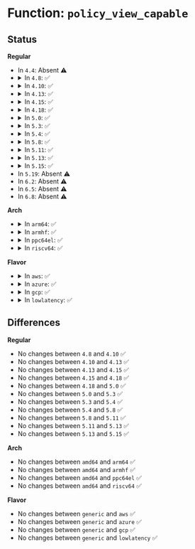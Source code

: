 # Function: <code>policy_view_capable</code>

## Status
<b>Regular</b>
<ul>
<li>
In <code>4.4</code>: Absent ⚠️
</li>
<li>
<details>
<summary>In <code>4.8</code>: ✅</summary>

```c
bool policy_view_capable(struct aa_ns *ns);
```

**Collision:** Unique Global

**Inline:** No

**Transformation:** False

**Instances:**

```
In security/apparmor/policy.c (ffffffff813ba100)
Location: security/apparmor/policy.c:653
Inline: False
Direct callers:
  - security/apparmor/apparmorfs.c:profiles_open
  - security/apparmor/apparmorfs.c:rawdata_open
  - security/apparmor/policy.c:policy_admin_capable
  - security/apparmor/lsm.c:param_get_mode
  - security/apparmor/lsm.c:param_get_audit
  - security/apparmor/lsm.c:param_get_aauint
  - security/apparmor/lsm.c:param_get_aabool
```
**Symbols:**

```
ffffffff813ba100-ffffffff813ba3da: policy_view_capable (STB_GLOBAL)
```
</details>
</li>
<li>
<details>
<summary>In <code>4.10</code>: ✅</summary>

```c
bool policy_view_capable(struct aa_ns *ns);
```

**Collision:** Unique Global

**Inline:** No

**Transformation:** False

**Instances:**

```
In security/apparmor/policy.c (ffffffff813d14c0)
Location: security/apparmor/policy.c:654
Inline: False
Direct callers:
  - security/apparmor/apparmorfs.c:profiles_open
  - security/apparmor/apparmorfs.c:rawdata_open
  - security/apparmor/policy.c:policy_admin_capable
  - security/apparmor/lsm.c:param_get_mode
  - security/apparmor/lsm.c:param_get_audit
  - security/apparmor/lsm.c:param_get_aauint
  - security/apparmor/lsm.c:param_get_aabool
```
**Symbols:**

```
ffffffff813d14c0-ffffffff813d179a: policy_view_capable (STB_GLOBAL)
```
</details>
</li>
<li>
<details>
<summary>In <code>4.13</code>: ✅</summary>

```c
bool policy_view_capable(struct aa_ns *ns);
```

**Collision:** Unique Global

**Inline:** No

**Transformation:** False

**Instances:**

```
In security/apparmor/policy.c (ffffffff813e4460)
Location: security/apparmor/policy.c:639
Inline: False
Direct callers:
  - security/apparmor/apparmorfs.c:profiles_open
  - security/apparmor/apparmorfs.c:rawdata_open
  - security/apparmor/policy.c:policy_admin_capable
  - security/apparmor/lsm.c:param_get_mode
  - security/apparmor/lsm.c:param_get_audit
  - security/apparmor/lsm.c:param_get_aauint
  - security/apparmor/lsm.c:param_get_aabool
```
**Symbols:**

```
ffffffff813e4460-ffffffff813e4600: policy_view_capable (STB_GLOBAL)
```
</details>
</li>
<li>
<details>
<summary>In <code>4.15</code>: ✅</summary>

```c
bool policy_view_capable(struct aa_ns *ns);
```

**Collision:** Unique Global

**Inline:** No

**Transformation:** False

**Instances:**

```
In security/apparmor/policy.c (ffffffff8140b3c0)
Location: security/apparmor/policy.c:640
Inline: False
Direct callers:
  - security/apparmor/apparmorfs.c:profiles_open
  - security/apparmor/apparmorfs.c:rawdata_open
  - security/apparmor/policy.c:policy_admin_capable
  - security/apparmor/lsm.c:param_get_mode
  - security/apparmor/lsm.c:param_get_audit
  - security/apparmor/lsm.c:param_get_aauint
  - security/apparmor/lsm.c:param_get_aabool
```
**Symbols:**

```
ffffffff8140b3c0-ffffffff8140b5a3: policy_view_capable (STB_GLOBAL)
```
</details>
</li>
<li>
<details>
<summary>In <code>4.18</code>: ✅</summary>

```c
bool policy_view_capable(struct aa_ns *ns);
```

**Collision:** Unique Global

**Inline:** No

**Transformation:** False

**Instances:**

```
In security/apparmor/policy.c (ffffffff8143ccf0)
Location: security/apparmor/policy.c:645
Inline: False
Direct callers:
  - security/apparmor/apparmorfs.c:profiles_open
  - security/apparmor/apparmorfs.c:rawdata_open
  - security/apparmor/policy.c:policy_admin_capable
  - security/apparmor/lsm.c:param_get_mode
  - security/apparmor/lsm.c:param_get_audit
  - security/apparmor/lsm.c:param_get_aauint
  - security/apparmor/lsm.c:param_get_aabool
```
**Symbols:**

```
ffffffff8143ccf0-ffffffff8143cef2: policy_view_capable (STB_GLOBAL)
```
</details>
</li>
<li>
<details>
<summary>In <code>5.0</code>: ✅</summary>

```c
bool policy_view_capable(struct aa_ns *ns);
```

**Collision:** Unique Global

**Inline:** No

**Transformation:** False

**Instances:**

```
In security/apparmor/policy.c (ffffffff81459b50)
Location: security/apparmor/policy.c:645
Inline: False
Direct callers:
  - security/apparmor/apparmorfs.c:profiles_open
  - security/apparmor/apparmorfs.c:rawdata_open
  - security/apparmor/policy.c:policy_admin_capable
  - security/apparmor/lsm.c:param_get_mode
  - security/apparmor/lsm.c:param_get_audit
  - security/apparmor/lsm.c:param_get_aauint
  - security/apparmor/lsm.c:param_get_aabool
```
**Symbols:**

```
ffffffff81459b50-ffffffff81459d65: policy_view_capable (STB_GLOBAL)
```
</details>
</li>
<li>
<details>
<summary>In <code>5.3</code>: ✅</summary>

```c
bool policy_view_capable(struct aa_ns *ns);
```

**Collision:** Unique Global

**Inline:** No

**Transformation:** False

**Instances:**

```
In security/apparmor/policy.c (ffffffff814871e0)
Location: security/apparmor/policy.c:640
Inline: False
Direct callers:
  - security/apparmor/apparmorfs.c:profiles_open
  - security/apparmor/apparmorfs.c:rawdata_open
  - security/apparmor/policy.c:policy_admin_capable
  - security/apparmor/lsm.c:param_get_mode
  - security/apparmor/lsm.c:param_get_audit
  - security/apparmor/lsm.c:param_get_aauint
  - security/apparmor/lsm.c:param_get_aabool
  - security/apparmor/lsm.c:param_get_aalockpolicy
```
**Symbols:**

```
ffffffff814871e0-ffffffff814873cd: policy_view_capable (STB_GLOBAL)
```
</details>
</li>
<li>
<details>
<summary>In <code>5.4</code>: ✅</summary>

```c
bool policy_view_capable(struct aa_ns *ns);
```

**Collision:** Unique Global

**Inline:** No

**Transformation:** False

**Instances:**

```
In security/apparmor/policy.c (ffffffff814a1090)
Location: security/apparmor/policy.c:640
Inline: False
Direct callers:
  - security/apparmor/apparmorfs.c:profiles_open
  - security/apparmor/apparmorfs.c:rawdata_open
  - security/apparmor/policy.c:policy_admin_capable
  - security/apparmor/lsm.c:param_get_mode
  - security/apparmor/lsm.c:param_get_audit
  - security/apparmor/lsm.c:param_get_aauint
  - security/apparmor/lsm.c:param_get_aabool
  - security/apparmor/lsm.c:param_get_aalockpolicy
```
**Symbols:**

```
ffffffff814a1090-ffffffff814a127d: policy_view_capable (STB_GLOBAL)
```
</details>
</li>
<li>
<details>
<summary>In <code>5.8</code>: ✅</summary>

```c
bool policy_view_capable(struct aa_ns *ns);
```

**Collision:** Unique Global

**Inline:** No

**Transformation:** False

**Instances:**

```
In security/apparmor/policy.c (ffffffff814fb170)
Location: security/apparmor/policy.c:644
Inline: False
Direct callers:
  - security/apparmor/apparmorfs.c:profiles_open
  - security/apparmor/apparmorfs.c:rawdata_open
  - security/apparmor/policy.c:policy_admin_capable
  - security/apparmor/lsm.c:param_get_mode
  - security/apparmor/lsm.c:param_get_audit
  - security/apparmor/lsm.c:param_get_aacompressionlevel
  - security/apparmor/lsm.c:param_get_aauint
```
**Symbols:**

```
ffffffff814fb170-ffffffff814fb418: policy_view_capable (STB_GLOBAL)
```
</details>
</li>
<li>
<details>
<summary>In <code>5.11</code>: ✅</summary>

```c
bool policy_view_capable(struct aa_ns *ns);
```

**Collision:** Unique Global

**Inline:** No

**Transformation:** False

**Instances:**

```
In security/apparmor/policy.c (ffffffff815181c0)
Location: security/apparmor/policy.c:644
Inline: False
Direct callers:
  - security/apparmor/apparmorfs.c:profiles_open
  - security/apparmor/apparmorfs.c:rawdata_open
  - security/apparmor/policy.c:policy_admin_capable
  - security/apparmor/lsm.c:param_get_mode
  - security/apparmor/lsm.c:param_get_audit
  - security/apparmor/lsm.c:param_get_aacompressionlevel
  - security/apparmor/lsm.c:param_get_aauint
```
**Symbols:**

```
ffffffff815181c0-ffffffff8151846a: policy_view_capable (STB_GLOBAL)
```
</details>
</li>
<li>
<details>
<summary>In <code>5.13</code>: ✅</summary>

```c
bool policy_view_capable(struct aa_ns *ns);
```

**Collision:** Unique Global

**Inline:** No

**Transformation:** False

**Instances:**

```
In security/apparmor/policy.c (ffffffff8151ea20)
Location: security/apparmor/policy.c:644
Inline: False
Direct callers:
  - security/apparmor/apparmorfs.c:profiles_open
  - security/apparmor/apparmorfs.c:rawdata_open
  - security/apparmor/policy.c:policy_admin_capable
  - security/apparmor/lsm.c:param_get_mode
  - security/apparmor/lsm.c:param_get_audit
  - security/apparmor/lsm.c:param_get_aacompressionlevel
  - security/apparmor/lsm.c:param_get_aauint
```
**Symbols:**

```
ffffffff8151ea20-ffffffff8151ecc2: policy_view_capable (STB_GLOBAL)
```
</details>
</li>
<li>
<details>
<summary>In <code>5.15</code>: ✅</summary>

```c
bool policy_view_capable(struct aa_ns *ns);
```

**Collision:** Unique Global

**Inline:** No

**Transformation:** False

**Instances:**

```
In security/apparmor/policy.c (ffffffff8157cb70)
Location: security/apparmor/policy.c:644
Inline: False
Direct callers:
  - security/apparmor/apparmorfs.c:profiles_open
  - security/apparmor/apparmorfs.c:rawdata_open
  - security/apparmor/policy.c:policy_admin_capable
  - security/apparmor/lsm.c:param_get_mode
  - security/apparmor/lsm.c:param_get_audit
  - security/apparmor/lsm.c:param_get_aacompressionlevel
  - security/apparmor/lsm.c:param_get_aauint
```
**Symbols:**

```
ffffffff8157cb70-ffffffff8157ce12: policy_view_capable (STB_GLOBAL)
```
</details>
</li>
<li>
In <code>5.19</code>: Absent ⚠️
</li>
<li>
In <code>6.2</code>: Absent ⚠️
</li>
<li>
In <code>6.5</code>: Absent ⚠️
</li>
<li>
In <code>6.8</code>: Absent ⚠️
</li>
</ul>
<b>Arch</b>
<ul>
<li>
<details>
<summary>In <code>arm64</code>: ✅</summary>

```c
bool policy_view_capable(struct aa_ns *ns);
```

**Collision:** Unique Global

**Inline:** No

**Transformation:** False

**Instances:**

```
In security/apparmor/policy.c (ffff800010596d90)
Location: security/apparmor/policy.c:640
Inline: False
Direct callers:
  - security/apparmor/apparmorfs.c:profiles_open
  - security/apparmor/apparmorfs.c:rawdata_open
  - security/apparmor/policy.c:policy_admin_capable
  - security/apparmor/lsm.c:param_get_mode
  - security/apparmor/lsm.c:param_get_audit
  - security/apparmor/lsm.c:param_get_aauint
  - security/apparmor/lsm.c:param_get_aabool
```
**Symbols:**

```
ffff800010596d90-ffff800010596f88: policy_view_capable (STB_GLOBAL)
```
</details>
</li>
<li>
<details>
<summary>In <code>armhf</code>: ✅</summary>

```c
bool policy_view_capable(struct aa_ns *ns);
```

**Collision:** Unique Global

**Inline:** No

**Transformation:** False

**Instances:**

```
In security/apparmor/policy.c (c0747e44)
Location: security/apparmor/policy.c:640
Inline: False
Direct callers:
  - security/apparmor/apparmorfs.c:profiles_open
  - security/apparmor/apparmorfs.c:rawdata_open
  - security/apparmor/policy.c:policy_admin_capable
  - security/apparmor/lsm.c:param_get_mode
  - security/apparmor/lsm.c:param_get_audit
  - security/apparmor/lsm.c:param_get_aauint
  - security/apparmor/lsm.c:param_get_aabool
```
**Symbols:**

```
c0747e44-c074806c: policy_view_capable (STB_GLOBAL)
```
</details>
</li>
<li>
<details>
<summary>In <code>ppc64el</code>: ✅</summary>

```c
bool policy_view_capable(struct aa_ns *ns);
```

**Collision:** Unique Global

**Inline:** No

**Transformation:** False

**Instances:**

```
In security/apparmor/policy.c (c00000000070ce40)
Location: security/apparmor/policy.c:640
Inline: False
Direct callers:
  - security/apparmor/apparmorfs.c:profiles_open
  - security/apparmor/apparmorfs.c:rawdata_open
  - security/apparmor/policy.c:policy_admin_capable
  - security/apparmor/lsm.c:param_get_mode
  - security/apparmor/lsm.c:param_get_audit
  - security/apparmor/lsm.c:param_get_aauint
  - security/apparmor/lsm.c:param_get_aabool
  - security/apparmor/lsm.c:param_get_aalockpolicy
```
**Symbols:**

```
c00000000070ce40-c00000000070d0e8: policy_view_capable (STB_GLOBAL)
```
</details>
</li>
<li>
<details>
<summary>In <code>riscv64</code>: ✅</summary>

```c
bool policy_view_capable(struct aa_ns *ns);
```

**Collision:** Unique Global

**Inline:** No

**Transformation:** False

**Instances:**

```
In security/apparmor/policy.c (ffffffe0003e3aca)
Location: security/apparmor/policy.c:640
Inline: False
Direct callers:
  - security/apparmor/apparmorfs.c:profiles_open
  - security/apparmor/apparmorfs.c:rawdata_open
  - security/apparmor/policy.c:policy_admin_capable
  - security/apparmor/lsm.c:param_get_mode
  - security/apparmor/lsm.c:param_get_audit
  - security/apparmor/lsm.c:param_get_aauint
  - security/apparmor/lsm.c:param_get_aabool
```
**Symbols:**

```
ffffffe0003e3aca-ffffffe0003e3c3a: policy_view_capable (STB_GLOBAL)
```
</details>
</li>
</ul>
<b>Flavor</b>
<ul>
<li>
<details>
<summary>In <code>aws</code>: ✅</summary>

```c
bool policy_view_capable(struct aa_ns *ns);
```

**Collision:** Unique Global

**Inline:** No

**Transformation:** False

**Instances:**

```
In security/apparmor/policy.c (ffffffff81499670)
Location: security/apparmor/policy.c:640
Inline: False
Direct callers:
  - security/apparmor/apparmorfs.c:profiles_open
  - security/apparmor/apparmorfs.c:rawdata_open
  - security/apparmor/policy.c:policy_admin_capable
  - security/apparmor/lsm.c:param_get_mode
  - security/apparmor/lsm.c:param_get_audit
  - security/apparmor/lsm.c:param_get_aauint
  - security/apparmor/lsm.c:param_get_aabool
  - security/apparmor/lsm.c:param_get_aalockpolicy
```
**Symbols:**

```
ffffffff81499670-ffffffff8149985d: policy_view_capable (STB_GLOBAL)
```
</details>
</li>
<li>
<details>
<summary>In <code>azure</code>: ✅</summary>

```c
bool policy_view_capable(struct aa_ns *ns);
```

**Collision:** Unique Global

**Inline:** No

**Transformation:** False

**Instances:**

```
In security/apparmor/policy.c (ffffffff8148a090)
Location: security/apparmor/policy.c:640
Inline: False
Direct callers:
  - security/apparmor/apparmorfs.c:profiles_open
  - security/apparmor/apparmorfs.c:rawdata_open
  - security/apparmor/policy.c:policy_admin_capable
  - security/apparmor/lsm.c:param_get_mode
  - security/apparmor/lsm.c:param_get_audit
  - security/apparmor/lsm.c:param_get_aauint
  - security/apparmor/lsm.c:param_get_aabool
  - security/apparmor/lsm.c:param_get_aalockpolicy
```
**Symbols:**

```
ffffffff8148a090-ffffffff8148a27d: policy_view_capable (STB_GLOBAL)
```
</details>
</li>
<li>
<details>
<summary>In <code>gcp</code>: ✅</summary>

```c
bool policy_view_capable(struct aa_ns *ns);
```

**Collision:** Unique Global

**Inline:** No

**Transformation:** False

**Instances:**

```
In security/apparmor/policy.c (ffffffff81495710)
Location: security/apparmor/policy.c:640
Inline: False
Direct callers:
  - security/apparmor/apparmorfs.c:profiles_open
  - security/apparmor/apparmorfs.c:rawdata_open
  - security/apparmor/policy.c:policy_admin_capable
  - security/apparmor/lsm.c:param_get_mode
  - security/apparmor/lsm.c:param_get_audit
  - security/apparmor/lsm.c:param_get_aauint
  - security/apparmor/lsm.c:param_get_aabool
  - security/apparmor/lsm.c:param_get_aalockpolicy
```
**Symbols:**

```
ffffffff81495710-ffffffff814958fd: policy_view_capable (STB_GLOBAL)
```
</details>
</li>
<li>
<details>
<summary>In <code>lowlatency</code>: ✅</summary>

```c
bool policy_view_capable(struct aa_ns *ns);
```

**Collision:** Unique Global

**Inline:** No

**Transformation:** False

**Instances:**

```
In security/apparmor/policy.c (ffffffff814ad770)
Location: security/apparmor/policy.c:640
Inline: False
Direct callers:
  - security/apparmor/apparmorfs.c:profiles_open
  - security/apparmor/apparmorfs.c:rawdata_open
  - security/apparmor/policy.c:policy_admin_capable
  - security/apparmor/lsm.c:param_get_mode
  - security/apparmor/lsm.c:param_get_audit
  - security/apparmor/lsm.c:param_get_aauint
  - security/apparmor/lsm.c:param_get_aabool
  - security/apparmor/lsm.c:param_get_aalockpolicy
```
**Symbols:**

```
ffffffff814ad770-ffffffff814ad987: policy_view_capable (STB_GLOBAL)
```
</details>
</li>
</ul>

## Differences
<b>Regular</b>
<ul>
<li>
No changes between <code>4.8</code> and <code>4.10</code> ✅
</li>
<li>
No changes between <code>4.10</code> and <code>4.13</code> ✅
</li>
<li>
No changes between <code>4.13</code> and <code>4.15</code> ✅
</li>
<li>
No changes between <code>4.15</code> and <code>4.18</code> ✅
</li>
<li>
No changes between <code>4.18</code> and <code>5.0</code> ✅
</li>
<li>
No changes between <code>5.0</code> and <code>5.3</code> ✅
</li>
<li>
No changes between <code>5.3</code> and <code>5.4</code> ✅
</li>
<li>
No changes between <code>5.4</code> and <code>5.8</code> ✅
</li>
<li>
No changes between <code>5.8</code> and <code>5.11</code> ✅
</li>
<li>
No changes between <code>5.11</code> and <code>5.13</code> ✅
</li>
<li>
No changes between <code>5.13</code> and <code>5.15</code> ✅
</li>
</ul>
<b>Arch</b>
<ul>
<li>
No changes between <code>amd64</code> and <code>arm64</code> ✅
</li>
<li>
No changes between <code>amd64</code> and <code>armhf</code> ✅
</li>
<li>
No changes between <code>amd64</code> and <code>ppc64el</code> ✅
</li>
<li>
No changes between <code>amd64</code> and <code>riscv64</code> ✅
</li>
</ul>
<b>Flavor</b>
<ul>
<li>
No changes between <code>generic</code> and <code>aws</code> ✅
</li>
<li>
No changes between <code>generic</code> and <code>azure</code> ✅
</li>
<li>
No changes between <code>generic</code> and <code>gcp</code> ✅
</li>
<li>
No changes between <code>generic</code> and <code>lowlatency</code> ✅
</li>
</ul>
